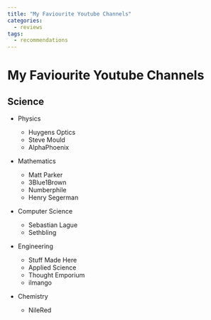 ```yaml
---
title: "My Faviourite Youtube Channels"
categories:
  - reviews
tags:
  - recommendations
---
```


# My Faviourite Youtube Channels

## Science

- Physics
  - Huygens Optics
  - Steve Mould
  - AlphaPhoenix

- Mathematics
  - Matt Parker
  - 3Blue1Brown
  - Numberphile
  - Henry Segerman
  
- Computer Science
  - Sebastian Lague
  - Sethbling

- Engineering
  - Stuff Made Here
  - Applied Science
  - Thought Emporium
  - ilmango

- Chemistry
  - NileRed
  